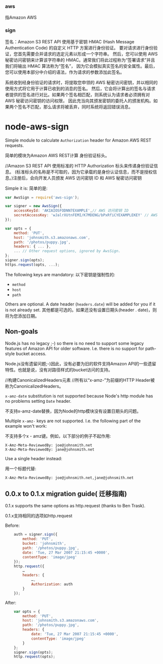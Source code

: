 ### aws 
指Amazon AWS
### sign
签名：Amazon S3 REST API 使用基于密钥 HMAC (Hash Message Authentication Code) 的自定义 HTTP 方案进行身份验证。
要对请求进行身份验证，您首先需要合并请求的选定元素以形成一个字符串。
然后，您可以使用 AWS 秘密访问密钥来计算该字符串的 HMAC。通常我们将此过程称为“签署请求”并且我们将输出 HMAC 算法称为“签名”，
因为它会模拟真实签名的安全属性。最后，您可以使用本部分中介绍的语法，作为请求的参数添加此签名。

系统收到经身份验证的请求时，将提取您申领的 AWS 秘密访问密钥，并以相同的使用方式将它用于计算已收到的消息的签名。
然后，它会将计算出的签名与请求者提供的签名进行对比。如果两个签名相匹配，则系统认为请求者必须拥有对 AWS 秘密访问密钥的访问权限，
因此充当向其颁发密钥的委托人的颁发机构。如果两个签名不匹配，那么请求将被丢弃，同时系统将返回错误消息。

# node-aws-sign

Simple module to calculate `Authorization` header for Amazon AWS REST requests.

简单的模块为Amazon AWS REST计算 身份验证标头。

//Amazon S3 REST API 使用标准的 HTTP Authorization 标头来传递身份验证信息。 (标准标头的名称是不可取的，因为它承载的是身份认证信息，而不是授权信息。)注册后，会向开发人员颁发 AWS 访问密钥 ID 和 AWS 秘密访问密钥

Simple it is:
简单的是:

```javascript
var AwsSign = require('aws-sign');

var signer = new AwsSign({ 
	accessKeyId: 'AKIAIOSFODNN7EXAMPLE',// AWS 访问密钥 ID 
	secretAccessKey: 'wJalrXUtnFEMI/K7MDENG/bPxRfiCYEXAMPLEKEY' // AWS 秘密访问密钥
});

var opts = {
	method: 'PUT',
	host: 'johnsmith.s3.amazonaws.com',
	path: '/photos/puppy.jpg',
	headers: { ... },
	... // Other request options, ignored by AwsSign.
};
signer.sign(opts);
https.request(opts, ...);
```

The following keys are mandatory: 
以下密钥是强制性的:

* `method`
* `host`
* `path`

Others are optional. A date header (`headers.date`) will be added for you if it is not already set.
其他都是可选的。如果还没有设置日期头(header . date)，则将为您添加日期。

## Non-goals

Node.js has no legacy ;-) so there is no need to support some legacy features of Amazon API for older software. I.e. there is no support for path-style bucket access.

Node.js没有遗留问题;-)因此，没有必要为旧的软件支持Amazon API的一些遗留特性。也就是说，没有对路径样式的bucket访问的支持。

//构建CanonicalizedHeaders元素
//所有以“x-amz-”为前缀的HTTP Header被称为CanonicalizedHeaders。

`x-amz-date` substitution is not supported because Node's http module has no problems setting `Date` header.

不支持x-amz-date替换，因为Node的http模块没有设置日期头的问题。

Multiple `x-amz-` keys are not supported. I.e. the following part of the example won't work: 

不支持多个x - amz键。例如，以下部分的例子不起作用:

	X-Amz-Meta-ReviewedBy: joe@johnsmith.net
	X-Amz-Meta-ReviewedBy: jane@johnsmith.net

Use a single header instead: 

用一个标题代替:

	X-Amz-Meta-ReviewedBy: joe@johnsmith.net,jane@johnsmith.net

## 0.0.x to 0.1.x migration guide( 迁移指南)

0.1.x supports the same options as http.request (thanks to Ben Trask). 

0.1.x支持相同的选项如http.request

Before:

```javascript
	auth = signer.sign({
		method: 'PUT', 
		bucket: 'johnsmith', 
		path: '/photos/puppy.jpg', 
		date: 'Tue, 27 Mar 2007 21:15:45 +0000', 
		contentType: 'image/jpeg'
	});
	http.request({
		…
		headers: {
			…,
			Authorization: auth
		}
	});
```

After: 

```javascript
	var opts = {
		method: 'PUT', 
		host: 'johnsmith.s3.amazonaws.com',
		path: '/photos/puppy.jpg', 
		headers: {
			date: 'Tue, 27 Mar 2007 21:15:45 +0000', 
			contentType: 'image/jpeg'
		}
	};
	signer.sign(opts);
	http.request(opts);
```

